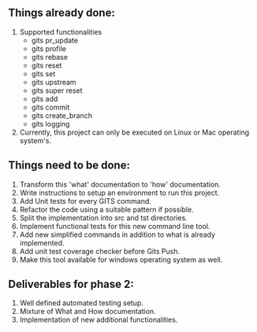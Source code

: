 ## Things already done:
1. Supported functionalities
    - gits pr_update
    - gits profile
    - gits rebase
    - gits reset
    - gits set
    - gits upstream
    - gits super reset
    - gits add
    - gits commit
    - gits create_branch
    - gits logging
2. Currently, this project can only be executed on Linux or Mac operating system's.     

## Things need to be done:
1. Transform this 'what' documentation to 'how' documentation. 
2. Write instructions to setup an environment to run this project.
3. Add Unit tests for every GITS command.
4. Refactor the code using a suitable pattern if possible.
5. Split the implementation into src and tst directories.
6. Implement functional tests for this new command line tool.
7. Add new simplified commands in addition to what is already implemented.
8. Add unit test coverage checker before Gits Push.
9. Make this tool available for windows operating system as well.

## Deliverables for phase 2:
1. Well defined automated testing setup.
2. Mixture of What and How documentation.
3. Implementation of new additional functionalities.

